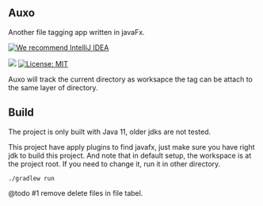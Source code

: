 Auxo
------

Another file tagging app written in javaFx.

[![We recommend IntelliJ IDEA](http://www.elegantobjects.org/intellij-idea.svg)](https://www.jetbrains.com/idea/)

[![](https://larryhsiao.com:9082/app/rest/builds/buildType:auxo_build/statusIcon.svg)](https://github.com/LarryHsiao/auxo)
[![License: MIT](https://img.shields.io/badge/License-MIT-green.svg)](https://opensource.org/licenses/MIT)


Auxo will track the current directory as worksapce the tag can be attach to the same layer of directory.

Build
---

The project is only built with Java 11, older jdks are not tested.

This project have apply plugins to find javafx, just make sure you have right jdk to build this project. And note that in default setup, the workspace is at the project root. If you need to change it, run it in other directory. 

```shell script
./gradlew run
```

@todo #1 remove delete files in file tabel. 